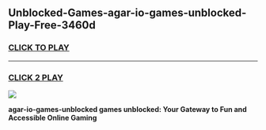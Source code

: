 
## Unblocked-Games-agar-io-games-unblocked-Play-Free-3460d
<h3>
<a href="https://premium76.site?title=agar-io-games-unblocked&ref=10A">CLICK TO PLAY</a></h3>
<hr>

<h3>
<a href="https://premium76.site?title=agar-io-games-unblocked&ref=10A">CLICK 2 PLAY</a>
  
</h3>

<a href="https://premium76.site?title=agar-io-games-unblocked&ref=10A"><img src="https://clearcache.store/games.png"></a>


**agar-io-games-unblocked games unblocked: Your Gateway to Fun and Accessible Online Gaming**
